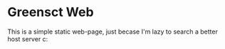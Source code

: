 # Greensct Web

This is a simple static web-page, just becase I'm lazy to search a better host server c:
